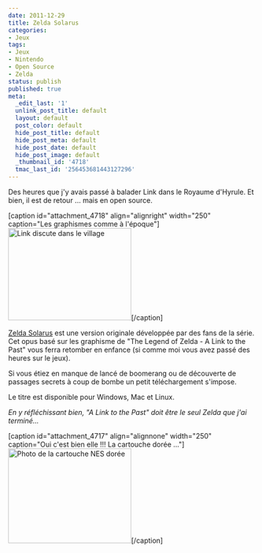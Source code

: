 ```yaml
---
date: 2011-12-29
title: Zelda Solarus
categories:
- Jeux
tags:
- Jeux
- Nintendo
- Open Source
- Zelda
status: publish
published: true
meta:
  _edit_last: '1'
  unlink_post_title: default
  layout: default
  post_color: default
  hide_post_title: default
  hide_post_meta: default
  hide_post_date: default
  hide_post_image: default
  _thumbnail_id: '4718'
  tmac_last_id: '256453681443127296'
---
```

Des heures que j'y avais passé à balader Link dans le Royaume d'Hyrule. Et bien, il est de retour ... mais en open source.

<!--more-->

[caption id="attachment_4718" align="alignright" width="250" caption="Les graphismes comme à l&#39;époque"]<a href="https://dlgjp9x71cipk.cloudfront.net/2011/12/village_boy.png"><img class="size-medium wp-image-4718" title="village_boy" src="https://dlgjp9x71cipk.cloudfront.net/2011/12/village_boy-250x187.png" alt="Link discute dans le village" width="250" height="187" /></a>[/caption]

<a title="Site de Zelda Solarus" href="https://www.zelda-solarus.com/">Zelda Solarus</a> est une version originale développée par des fans de la série. Cet opus basé sur les graphisme de "The Legend of Zelda - A Link to the Past" vous ferra retomber en enfance (si comme moi vous avez passé des heures sur le jeux).

Si vous étiez en manque de lancé de boomerang ou de découverte de passages secrets à coup de bombe un petit téléchargement s'impose.

Le titre est disponible pour Windows, Mac et Linux.

<em>En y réfléchissant bien, "A Link to the Past" doit être le seul Zelda que j'ai terminé...</em>

[caption id="attachment_4717" align="alignnone" width="250" caption="Oui c&#39;est bien elle !!! La cartouche dorée ..."]<a href="https://dlgjp9x71cipk.cloudfront.net/2011/12/780px-NES-zelda-gold-cartridge.png"><img class="size-medium wp-image-4717" title="780px-NES-zelda-gold-cartridge" src="https://dlgjp9x71cipk.cloudfront.net/2011/12/780px-NES-zelda-gold-cartridge-250x192.png" alt="Photo de la cartouche NES dorée" width="250" height="192" /></a>[/caption]
